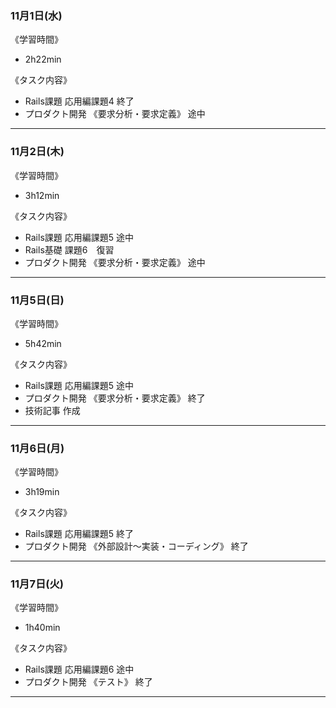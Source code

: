 ### 11月1日(水)
《学習時間》  
- 2h22min

 《タスク内容》
- Rails課題 応用編課題4 終了
- プロダクト開発 《要求分析・要求定義》 途中
___
### 11月2日(木)
《学習時間》  
- 3h12min

 《タスク内容》
- Rails課題 応用編課題5 途中
- Rails基礎 課題6　復習
- プロダクト開発 《要求分析・要求定義》 途中
___
### 11月5日(日)
《学習時間》  
- 5h42min

 《タスク内容》
- Rails課題 応用編課題5 途中
- プロダクト開発 《要求分析・要求定義》 終了
- 技術記事 作成
___
### 11月6日(月)
《学習時間》  
- 3h19min

 《タスク内容》
- Rails課題 応用編課題5 終了
- プロダクト開発 《外部設計〜実装・コーディング》 終了
___
### 11月7日(火)
《学習時間》  
- 1h40min

 《タスク内容》
- Rails課題 応用編課題6 途中
- プロダクト開発 《テスト》 終了
___
